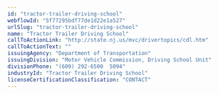 ```yaml
---
id: "tractor-trailer-driving-school"
webflowId: "5f77295bdf77de1d22e1a527"
urlSlug: "tractor-trailer-driving-school"
name: "Tractor Trailer Driving School"
callToActionLink: "http://state.nj.us/mvc/drivertopics/cdl.htm"
callToActionText: ""
issuingAgency: "Department of Transportation"
issuingDivision: "Motor Vehicle Commission, Driving School Unit"
divisionPhone: "(609) 292-6500  5094"
industryId: "Tractor Trailer Driving School"
licenseCertificationClassification: "CONTACT"
---
```

